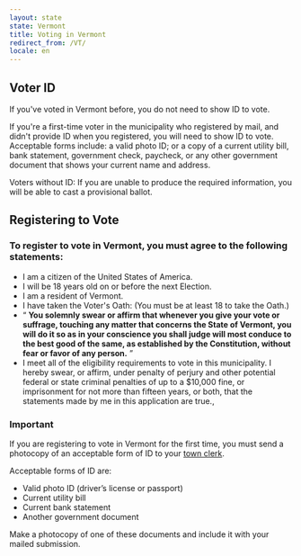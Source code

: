 ```yaml
---
layout: state
state: Vermont
title: Voting in Vermont
redirect_from: /VT/
locale: en
---
```


## Voter ID

If you've voted in Vermont before, you do not need to show ID to vote.

If you're a first-time voter in the municipality who registered by mail, and didn't provide ID when you registered, you will need to show ID to vote. Acceptable forms include: a valid photo ID; or a copy of a current utility bill, bank statement, government check, paycheck, or any other government document that shows your current name and address.

Voters without ID: If you are unable to produce the required information, you will be able to cast a provisional ballot.

## Registering to Vote

### To register to vote in Vermont, you must agree to the following statements:

* I am a citizen of the United States of America.
* I will be 18 years old on or before the next Election.
* I am a resident of Vermont.
* I have taken the Voter's Oath: (You must be at least 18 to take the Oath.)
* &ldquo; **You solemnly swear or affirm that whenever you give your vote or suffrage, touching any matter that concerns the State of Vermont, you will do it so as in your conscience you shall judge will most conduce to the best good of the same, as established by the Constitution, without fear or favor of any person.**  &rdquo;
* I meet all of the eligibility requirements to vote in this municipality. I hereby swear, or affirm, under penalty of perjury and other potential federal or state criminal penalties of up to a $10,000 fine, or imprisonment for not more than fifteen years, or both, that the statements made by me in this application are true.,


### Important

If you are registering to vote in Vermont for the first time, you must send a photocopy of an acceptable form of ID to your [town clerk](https://www.sec.state.vt.us/media/686155/townclerkguide.pdf).

Acceptable forms of ID are:

* Valid photo ID (driver’s license or passport)
* Current utility bill
* Current bank statement
* Another government document

Make a photocopy of one of these documents and include it with your mailed submission.